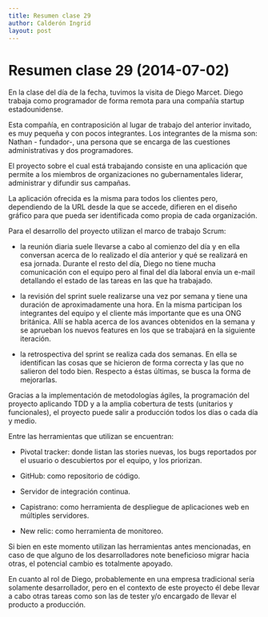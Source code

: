 ```yaml
---
title: Resumen clase 29
author: Calderón Ingrid
layout: post
---
```

Resumen clase 29 (2014-07-02)
===============

En la clase del día de la fecha, tuvimos la visita de Diego Marcet. Diego trabaja como programador de forma remota para una compañía startup estadounidense.

Esta compañía, en contraposición al lugar de trabajo del anterior invitado, es muy pequeña y con pocos integrantes. 
Los integrantes de la misma son: Nathan - fundador-, una persona que se encarga de las cuestiones administrativas y dos programadores.

El proyecto sobre el cual está trabajando consiste en una aplicación que permite a los miembros de organizaciones no gubernamentales liderar, administrar y difundir sus campañas. 

La aplicación ofrecida es la misma para todos los clientes pero, dependiendo de la URL desde la que se accede, difieren en el diseño gráfico para que pueda ser identificada como propia de cada organización.

Para el desarrollo del proyecto utilizan el marco de trabajo Scrum:

- la reunión diaria suele llevarse a cabo al comienzo del día y en ella conversan acerca de lo realizado el día anterior y qué se realizará en esa jornada. 
Durante el resto del día, Diego no tiene mucha comunicación con el equipo pero al final del día laboral envía un e-mail detallando el estado de las tareas en las que ha trabajado.

- la revisión del sprint suele realizarse una vez por semana y tiene una duración de aproximadamente una hora. 
En la misma participan los integrantes del equipo y el cliente más importante que es una ONG británica. 
Allí se habla acerca de los avances obtenidos en la semana y se aprueban los nuevos features en los que se trabajará en la siguiente iteración.

- la retrospectiva del sprint se realiza cada dos semanas. 
En ella se identifican las cosas que se hicieron de forma correcta y las que no salieron del todo bien. 
Respecto a éstas últimas, se busca la forma de mejorarlas.

Gracias a la implementación de metodologías ágiles, la programación del proyecto aplicando TDD y a la amplia cobertura de tests (unitarios y funcionales), el proyecto puede salir a producción todos los días o cada día y medio.

Entre las herramientas que utilizan se encuentran:

- Pivotal tracker: donde listan las stories nuevas, los bugs reportados por el usuario o descubiertos por el equipo, y los priorizan.

- GitHub: como repositorio de código.

- Servidor de integración continua.

- Capistrano: como herramienta de despliegue de aplicaciones web en múltiples servidores.

- New relic: como herramienta de monitoreo.

Si bien en este momento utilizan las herramientas antes mencionadas, en caso de que alguno de los desarrolladores note beneficioso migrar hacia otras, el potencial cambio es totalmente apoyado.

En cuanto al rol de Diego, probablemente en una empresa tradicional sería solamente desarrollador, pero en el contexto de este proyecto él debe llevar a cabo otras tareas como son las de tester y/o encargado de llevar el producto a producción.
